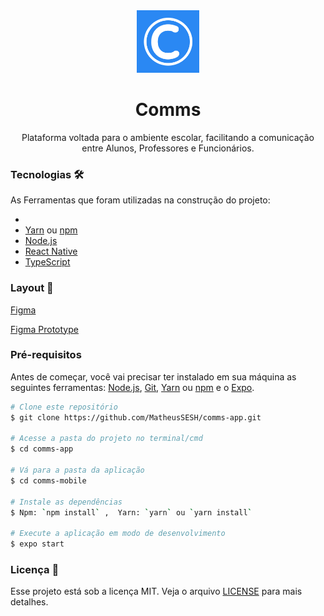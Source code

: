 <div align="center">
    <img  width="100" src="./comms-mobile/assets/icon.png"/>

  <h1>Comms</h1>

Plataforma voltada para o ambiente escolar, facilitando a comunicação entre Alunos, Professores e Funcionários.
</div>

### Tecnologias 🛠 

As Ferramentas que foram utilizadas na construção do projeto:

- 
- [Yarn](https://classic.yarnpkg.com/lang/en/) ou [npm](https://www.npmjs.com/get-npm) 
- [Node.js](https://nodejs.org/en/)
- [React Native](https://reactnative.dev/)
- [TypeScript](https://www.typescriptlang.org/)

### Layout :art:

[Figma](https://www.figma.com/file/d08IgjbxHLGiNtAz8TmkJv/comms-app?node-id=0%3A1)

[Figma Prototype](https://www.figma.com/proto/d08IgjbxHLGiNtAz8TmkJv/comms-app?node-id=31%3A2&scaling=scale-down)

### Pré-requisitos

Antes de começar, você vai precisar ter instalado em sua máquina as seguintes ferramentas:
[Node.js](https://nodejs.org/en/), [Git](https://git-scm.com), [Yarn](https://classic.yarnpkg.com/lang/en/) ou [npm](https://www.npmjs.com/get-npm) e o [Expo](https://expo.io/).


```bash
# Clone este repositório
$ git clone https://github.com/MatheusSESH/comms-app.git

# Acesse a pasta do projeto no terminal/cmd
$ cd comms-app

# Vá para a pasta da aplicação
$ cd comms-mobile

# Instale as dependências
$ Npm: `npm install` ,  Yarn: `yarn` ou `yarn install`
 
# Execute a aplicação em modo de desenvolvimento
$ expo start
```

### Licença :memo:

Esse projeto está sob a licença MIT. Veja o arquivo [LICENSE](https://github.com/MatheusSESH/comms-app/blob/master/LICENSE) para mais detalhes.
